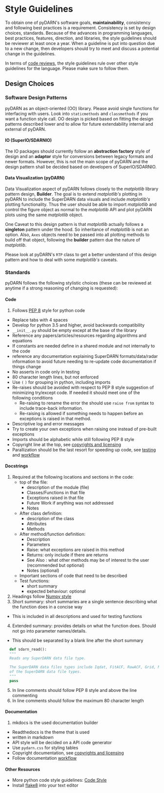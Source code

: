 # Style Guidelines 

To obtain one of pyDARN's software goals, **maintainability**, consistency and following best practices is a requirement. Consistency is set by design choices, standards. 
Because of the advances in programming languages, best practices, features, direction, and libraries, the style guidelines should be reviewer at least once a year. 
When a guideline is put into question due to a new change, then developers should try to meet and discuss a potential change in the guidelines. 

In terms of [code reviews](developer/code_reviewes.md), the style guidelines rule over other style guidelines for the language. Please make sure to follow them. 

## Design Choices 


### Software Design Patterns
pyDARN as an object-oriented (OO) library. Please avoid single functions for interfacing with users. Look into `staticmethods` and `classmethods` if you want a function style call. 
OO design is picked based on fitting the design patterns described lower and to allow for future extendability internal and external of pyDARN. 

#### IO (SuperIO/SDARNIO)
The IO packages should currently follow an **abstraction factory** style of design and an **adaptor** style for conversions between legacy formats and newer formats. 
However, this is not the main scope of pyDARN and the design pattern shall be decided based on developers of SuperIO/SDARNIO. 

#### Data Visualization (pyDARN)
Data Visualization aspect of pyDARN follows closely to the *matplotlib* library pattern design, **Builder**. 
The goal is to extend *matplotlib's* plotting in pyDARN to include the SuperDARN data visuals and include *matplotlib's* plotting functionality. 
Thus the user should be able to import *matplotlib* and control the figure object as normal to the *matplotlib* API and plot pyDARN plots using the same *matplotlib* object. 

One Caveat to this design pattern is that *matplotlib* actually follows a **singleton** pattern under the hood. So inheritance of *matplotlib* is not an option. 
Also, `Axes` objects need to be passed into all plotting methods to build off that object, following the **builder** pattern due the nature of *matplotlib*. 

Please look at pyDARN's `RTP` class to get a better understand of this design pattern and how to deal with some *matplotlib's* caveats. 

### Standards 
pyDARN follows the following stylistic choices (these can be reviewed at anytime if a strong reasoning of changing is requested):

#### Code

1. Follows [PEP 8](https://www.python.org/dev/peps/pep-0008/) style for python code 
- Replace tabs with 4 spaces
- Develop for python 3.5 and higher, avoid backwards compatibility
- `__init__.py` should be empty except at the base of the library
- Reference any papers/articles/resources regarding algorithms and equations
- If constants are needed define in a shared module and not internally to the code
- reference any documentation explaining SuperDARN formats/data/radar information to avoid future needing to re-update code documentation if things change
- No asserts in code only in testing
- 80 character length lines, but not enforced 
- Use `(` `)` for grouping in python, including imports
- Re-raises should be avoided with respect to PEP 8 style suggestion of minimizing try/except code. If needed it should meet one of the following conditions
  - Re-raising to rename the error the should use `raise from` syntax to include trace-back information.
  - Re-raising is allowed if something needs to happen before an exceptions is raised in that method. 
- Descriptive log and error messages 
- Try to create your own exceptions when raising one instead of pre-built exceptions
- Imports should be alphabetic while still following PEP 8 style 
- Copyright line at the top, see [copyrights and licensing](developer/copyrights_licenses.md)
- Parallization should be the last resort for speeding up code, see [testing](developer/testing_guidelines.md) and [workflow](developer/workflow_guidelines.md)

#### Docstrings

1. Required at the following locations and sections in the code:
    - top of the file: 
        - description of the module (file)
        - Classes/Functions in that file
        - Exceptions raised in that file 
        - Future Work if anything was not addressed 
        - Notes 
    - After class definition:
        - description of the class  
        - Attributes
        - Methods 
    - After method/function definition:
        - Description
        - Parameters
        - Raise: what exceptions are raised in this method
        - Returns: only include if there are returns
        - See Also : what other methods may be of interest to the user (recommended but optional)
        - Notes (optional)
    - Important sections of code that need to be described
    - Test functions: 
        - short summary 
        - expected behaviour: optional
2. Headings follow [Numpy style](https://www.datacamp.com/community/tutorials/docstrings-python#seven-sub) 
3. Short summary: short summaries are a single sentence describing what the function does in a concise way
  - This is included in all descriptions and used for testing functions
4. Extended summary: provides details on what the function does. Should not go into parameter names/details. 
  - This should be separated by a blank line after the short summary 
```python
  def sdarn_read():
  """
  Reads any SuperDARN data file type. 

  The SuperDARN data files types include Iqdat, FitACF, RawACF, Grid, Map. Will read DMap or hdf5 formats 
  of the SuperDARN data file types. 
  """
  pass
```
5. In line comments should follow PEP 8 style and above the line commenting 
6. In line comments should follow the maximum 80 character length

#### Documentation  
1. mkdocs is the used documentation builder 
- Readthedocs is the theme that is used 
- written in markdown
- API style will be decided on a API code generator 
- Use `pydarn.css` for styling tables 
- Copyright documentation, see [copyrights and licensing](developer/copyrights_licensing.md)
- Follow documentation [workflow](developer/workflow_guide.md) 

#### Other Resources 
- More python code style guidelines: [Code Style](https://docs.python-guide.org/writing/style/)
- Install [flake8](http://flake8.pycqa.org/en/latest/) into your text editor 

